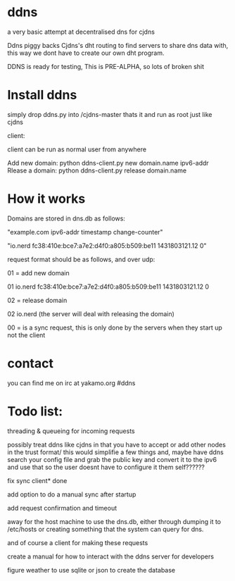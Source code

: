 # ddns
a very basic attempt at decentralised dns for cjdns

Ddns piggy backs Cjdns's dht routing to find servers to share dns data with, this way we dont have to create our own dht program. 

DDNS is ready for testing, This is PRE-ALPHA, so lots of broken shit

# Install ddns

simply drop ddns.py into /cjdns-master thats it and run as root just like cjdns

client:

client can be run as normal user from anywhere

Add new domain: python ddns-client.py new domain.name ipv6-addr
Rlease a domain: python ddns-client.py release domain.name

# How it works

Domains are stored in dns.db as follows:

"example.com ipv6-addr timestamp change-counter"

"io.nerd fc38:410e:bce7:a7e2:d4f0:a805:b509:be11 1431803121.12 0"

request format should be as follows, and over udp:

01 = add new domain

01 io.nerd fc38:410e:bce7:a7e2:d4f0:a805:b509:be11 1431803121.12 0

02 = release domain

02 io.nerd (the server will deal with releasing the domain)

00 = is a sync request, this is only done by the servers when they start up not the client

# contact

you can find me on irc at  yakamo.org #ddns

Todo list:
==========

threading & queueing for incoming requests

possibly treat ddns like cjdns in that you have to accept or add other nodes in the trust format/ this would simplifie a few things and, maybe have ddns search your config file and grab the public key and convert it to the ipv6 and use that so the user doesnt have to configure it them self??????

fix sync client* done

  add option to do a manual sync after startup
  
add request confirmation and timeout

away for the host machine to use the dns.db, either through dumping it to /etc/hosts or creating something that the system can query for dns.

and of course a client for making these requests

create a manual for how to interact with the ddns server for developers

figure weather to use sqlite or json to create the database
